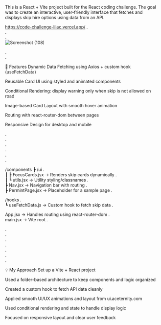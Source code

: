 This is a React + Vite project built for the React coding challenge. The goal was to create an interactive, user-friendly interface that fetches and displays skip hire options using data from an API.


https://code-challenge-lilac.vercel.app/
.<br>
.<br>
.<br>
![Screenshot (108)](https://github.com/user-attachments/assets/d68a314c-bb90-4aa4-8c97-aacdfdd604a2)


.<br>
.<br>

🚀 Features
Dynamic Data Fetching using Axios + custom hook (useFetchData)

Reusable Card UI using styled and animated components

Conditional Rendering: display warning only when skip is not allowed on road

Image-based Card Layout with smooth hover animation

Routing with react-router-dom between pages

Responsive Design for desktop and mobile

.<br>
.<br>
.<br>
.<br>
.<br>
.<br>

/components
 ┣ /ui .<br>
 ┃ ┣ FocusCards.jsx     → Renders skip cards dynamically .<br>
 ┃ ┗ utils.jsx          → Utility styling/classnames .<br>
 ┣ Nav.jsx              → Navigation bar with routing .<br>
 ┣ PermintPage.jsx      → Placeholder for a sample page .<br>

/hooks .<br>
 ┗ useFetchData.js      → Custom hook to fetch skip data .<br>

App.jsx                 → Handles routing using react-router-dom .<br>
main.jsx                → Vite root .<br>


.<br>
.<br>
.<br>
.<br>
.<br>
.<br>
.<br>



💡 My Approach
Set up a Vite + React project

Used a folder-based architecture to keep components and logic organized

Created a custom hook to fetch API data cleanly

Applied smooth UI/UX animations and layout from ui.aceternity.com

Used conditional rendering and state to handle display logic

Focused on responsive layout and clear user feedback

